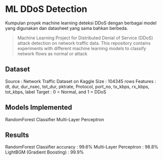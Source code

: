 # ML DDoS Detection
Kumpulan proyek machine learning deteksi DDoS dengan berbagai model yang digunakan dan datasheet yang sama bahkan berbeda. 
> Machine Learning Project for Distributed Denial of Service (DDoS) attack detection on network traffic data. This repository contains experiments with different machine learning models to classify network flows as normal or attack

## Dataset
Source    : Network Traffic Dataset on Kaggle
Size      : 104345 rows
Features  : dt, dur, dur_nsec, tot_dur, pktrate, Protocol, port_no, tx_kbps, rx_kbps, tot_kbps, label
Target    : 0 = Normal, and 1 = DDoS

## Models Implemented
RandomForest Classifier
Multi-Layer Perceptron

## Results
RandomForest Classifier accuracy : 99.6% 
Multi-Layer Perceptron           : 98.8%
LightBGM (Gradient Boosting)     : 99.9%
